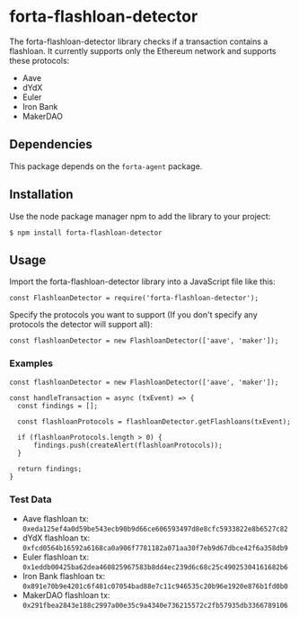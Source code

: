 # forta-flashloan-detector

The forta-flashloan-detector library checks if a transaction contains a flashloan.
It currently supports only the Ethereum network and supports these protocols:
 - Aave
 - dYdX
 - Euler
 - Iron Bank
 - MakerDAO

## Dependencies

This package depends on the `forta-agent` package.


## Installation

Use the node package manager npm to add the library to your project:

```
$ npm install forta-flashloan-detector
```

## Usage

Import the forta-flashloan-detector library into a JavaScript file like this:

```
const FlashloanDetector = require('forta-flashloan-detector');
```

Specify the protocols you want to support (If you don't specify any protocols the detector will support all):

```
const flashloanDetector = new FlashloanDetector(['aave', 'maker']);
```

### Examples

```
const flashloanDetector = new FlashloanDetector(['aave', 'maker']);

const handleTransaction = async (txEvent) => {
  const findings = [];

  const flashloanProtocols = flashloanDetector.getFlashloans(txEvent);

  if (flashloanProtocols.length > 0) {
      findings.push(createAlert(flashloanProtocols));
  }

  return findings;
}
```

### Test Data

 - Aave flashloan tx: `0xeda125ef4a0d59be543ecb90b9d66ce606593497d8e8cfc5933822e8b6527c82`
 - dYdX flashloan tx: `0xfcd0564b16592a6168ca0a906f7781182a071aa30f7eb9d67dbce42f6a358db9`
 - Euler flashloan tx: `0x1eddb00425ba62dea460825967583b8dd4ec239d6c68c25c49025304161682b6`
 - Iron Bank flashloan tx: `0x891e70b9e4201c6f481c07054bad88e7c11c946535c20b96e1920e876b1fd0b0`
 - MakerDAO flashloan tx: `0x291fbea2843e188c2997a00e35c9a4340e736215572c2fb57935db3366789106`